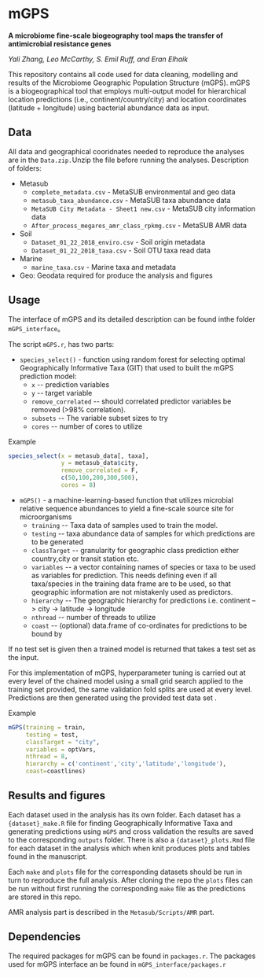 # mGPS
**A microbiome fine-scale biogeography tool maps the transfer of antimicrobial resistance genes**

*Yali Zhang, Leo McCarthy, S. Emil Ruff, and Eran Elhaik*


This repository contains all code used for data cleaning, modelling and results of the Microbiome Geographic Population Structure (mGPS). mGPS is a biogeographical tool that employs multi-output model for hierarchical location predictions (i.e., continent/country/city) and location coordinates (latitude + longitude) using bacterial abundance data as input. 

## Data

All data and geographical cooridnates needed to reproduce the analyses are in the `Data.zip.`Unzip the file before running the analyses. 
Description of folders: 

- Metasub
  - `complete_metadata.csv` - MetaSUB environmental and geo data
  - `metasub_taxa_abundance.csv` - MetaSUB taxa abundance data
  - `MetaSUB City Metadata - Sheet1 new.csv` - MetaSUB city information data
  - `After_process_megares_amr_class_rpkmg.csv` - MetaSUB AMR data
- Soil
  - `Dataset_01_22_2018_enviro.csv` - Soil origin metadata
  - `Dataset_01_22_2018_taxa.csv` - Soil OTU taxa read data
- Marine
  - `marine_taxa.csv` - Marine taxa and metadata
- Geo: Geodata required for produce the analysis and figures


## Usage 

The interface of mGPS and its detailed description can be found inthe  folder `mGPS_interface`。

The script `mGPS.r`, has two parts: 

* `species_select()` - function using random forest for selecting optimal Geographically Informative Taxa (GIT) that used to built the mGPS prediction model:
  - `x` -- prediction variables
  - `y` -- target variable 
  - `remove_correlated` -- should correlated predictor variables be removed (>98% correlation). 
  - `subsets` -- The variable subset sizes to try 
  - `cores` -- number of cores to utilize 

Example
```R
species_select(x = metasub_data[, taxa],
               y = metasub_data$city,
               remove_correlated = F,
               c(50,100,200,300,500),
               cores = 8)
```

* `mGPS()` - a machine-learning-based function that utilizes microbial relative sequence abundances to yield a fine-scale source site for microorganisms
  * `training` -- Taxa data of samples used to train the model. 
  * `testing` -- taxa abundance data of samples for which predictions are to be generated  
  * `classTarget` -- granularity for geographic class prediction either country,city or transit station etc. 
  * `variables` -- a vector containing names of species or taxa to be used as variables for prediction. This needs defining even if all taxa/species in the training data frame are to be used, so that geographic information are not mistakenly used as predictors. 
  * `hierarchy` -- The geographic hierarchy for predictions i.e. continent –> city -> latitude -> longitude
  * `nthread` -- number of threads to utilize 
  * `coast` -- (optional) data.frame of co-ordinates for predictions to be bound by


If no test set is given then a trained model is returned that takes a test set as the input. 

For this implementation of mGPS, hyperparameter tuning is carried out at every level of the chained model using a small grid search applied to the training set provided, the same validation fold splits are used at every level. Predictions are then generated using the provided test data set . 

Example
```R
mGPS(training = train, 
     testing = test, 
     classTarget = "city",
     variables = optVars,
     nthread = 8,
     hierarchy = c('continent','city','latitude','longitude'), 
     coast=coastlines)
```

## Results and figures

Each dataset used in the analysis has its own folder. Each dataset has a `{dataset}_make.R` file for finding Geographically Informative Taxa and generating predictions using `mGPS` and cross validation the results are saved to the corresponding `outputs` folder. There is also a `{dataset}_plots.Rmd` file for each dataset in the analysis which when knit produces plots and tables found in the manuscript.

Each `make` and `plots` file for the corresponding datasets should be run in turn to reproduce the full analysis. After cloning the repo the `plots` files can be run without first running the corresponding `make` file as the predictions are stored in this repo. 

AMR analysis part is described in the `Metasub/Scripts/AMR` part.

## Dependencies

The required packages for mGPS  can be found in `packages.r`. The packages used for mGPS interface an be found in `mGPS_interface/packages.r`
